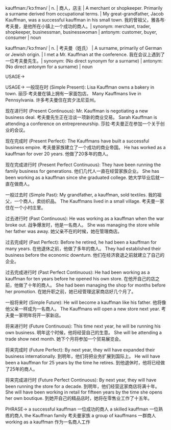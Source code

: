 kauffman:/ˈkɔːfmən/ | n. | 商人，店主 | A merchant or shopkeeper.  Primarily a surname derived from occupational terms. |  My great-grandfather, Jacob Kauffman, was a successful kauffman in his small town. 我的曾祖父，雅各布·考夫曼，是他所在小镇上一个成功的商人。| synonym: merchant, trader, shopkeeper, businessman, businesswoman | antonym: customer, buyer, consumer | noun

kauffman:/ˈkɔːfmən/ | n. | 考夫曼（姓氏） | A surname, primarily of German or Jewish origin. |  I met a Mr. Kauffman at the conference. 我在会议上遇到了一位考夫曼先生。| synonym: (No direct synonym for a surname) | antonym: (No direct antonym for a surname) | noun


USAGE->

USAGE->
一般现在时 (Simple Present):
Lisa Kauffman owns a bakery in town. 丽莎·考夫曼在镇上拥有一家面包店。
Many Kauffmans live in Pennsylvania. 许多考夫曼住在宾夕法尼亚州。

现在进行时 (Present Continuous):
Mr. Kauffman is negotiating a new business deal. 考夫曼先生正在洽谈一项新的商业交易。
Sarah Kauffman is attending a conference on entrepreneurship. 莎拉·考夫曼正在参加一个关于创业的会议。


现在完成时 (Present Perfect):
The Kauffmans have built a successful business empire. 考夫曼家族建立了一个成功的商业帝国。
He has worked as a kauffman for over 20 years. 他做了20多年的商人。


现在完成进行时 (Present Perfect Continuous):
They have been running the family business for generations.  他们几代人一直在经营家族企业。
She has been working as a kauffman since she graduated college. 她大学毕业后就一直在做商人。


一般过去时 (Simple Past):
My grandfather, a kauffman, sold textiles. 我的祖父，一个商人，卖纺织品。
The Kauffmans lived in a small village. 考夫曼一家住在一个小村庄里。


过去进行时 (Past Continuous):
He was working as a kauffman when the war broke out. 战争爆发时，他是一名商人。
She was managing the store while her father was away. 她父亲不在的时候，她在管理商店。


过去完成时 (Past Perfect):
Before he retired, he had been a kauffman for many years. 在他退休之前，他做了多年的商人。
They had established their business before the economic downturn. 他们在经济衰退之前就建立了自己的企业。


过去完成进行时 (Past Perfect Continuous):
He had been working as a kauffman for ten years before he opened his own store.  在他开自己的店之前，他做了十年的商人。
She had been managing the shop for months before her promotion.  在她升职之前，她已经管理这家商店好几个月了。


一般将来时 (Simple Future):
He will become a kauffman like his father. 他将像他父亲一样成为一名商人。
The Kauffmans will open a new store next year. 考夫曼一家明年将开一家新店。


将来进行时 (Future Continuous):
This time next year, he will be running his own business. 明年这个时候，他将经营自己的生意。
She will be attending a trade show next month. 她下个月将参加一个贸易展览会。


将来完成时 (Future Perfect):
By next year, they will have expanded their business internationally. 到明年，他们将把业务扩展到国际上。
He will have been a kauffman for 25 years by the time he retires. 到他退休时，他将已经做了25年的商人。


将来完成进行时 (Future Perfect Continuous):
By next year, they will have been running the store for a decade. 到明年，他们经营这家商店将满十年。
She will have been working in retail for fifteen years by the time she opens her own boutique.  到她开自己的精品店时，她将在零售业工作了十五年。


PHRASE->
a successful kauffman  一位成功的商人
a skilled kauffman  一位熟练的商人
the Kauffman family  考夫曼家族
a group of kauffmans  一群商人
working as a kauffman  作为一名商人工作
